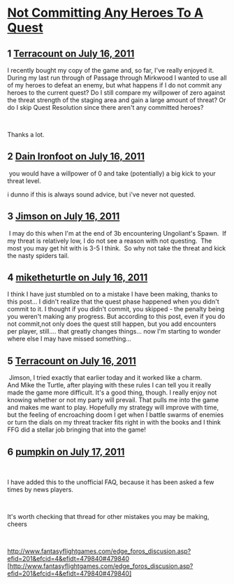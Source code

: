 # [Not Committing Any Heroes To A Quest](https://community.fantasyflightgames.com/topic/50042-not-committing-any-heroes-to-a-quest/)

## 1 [Terracount on July 16, 2011](https://community.fantasyflightgames.com/topic/50042-not-committing-any-heroes-to-a-quest/?do=findComment&comment=500522)

I recently bought my copy of the game and, so far, I've really enjoyed it. During my last run through of Passage through Mirkwood I wanted to use all of my heroes to defeat an enemy, but what happens if I do not commit any heroes to the current quest? Do I still compare my willpower of zero against the threat strength of the staging area and gain a large amount of threat? Or do I skip Quest Resolution since there aren't any committed heroes?

 

Thanks a lot.

## 2 [Dain Ironfoot on July 16, 2011](https://community.fantasyflightgames.com/topic/50042-not-committing-any-heroes-to-a-quest/?do=findComment&comment=500523)

 you would have a willpower of 0 and take (potentially) a big kick to your threat level. 

i dunno if this is always sound advice, but i've never not quested.

## 3 [Jimson on July 16, 2011](https://community.fantasyflightgames.com/topic/50042-not-committing-any-heroes-to-a-quest/?do=findComment&comment=500550)

 I may do this when I'm at the end of 3b encountering Ungoliant's Spawn.  If my threat is relatively low, I do not see a reason with not questing.  The most you may get hit with is 3-5 I think.  So why not take the threat and kick the nasty spiders tail.  

## 4 [miketheturtle on July 16, 2011](https://community.fantasyflightgames.com/topic/50042-not-committing-any-heroes-to-a-quest/?do=findComment&comment=500567)

I think I have just stumbled on to a mistake I have been making, thanks to this post... I didn't realize that the quest phase happened when you didn't commit to it. I thought if you didn't commit, you skipped - the penalty being you weren't making any progress. But according to this post, even if you do not commit,not only does the quest still happen, but you add encounters per player, still.... that greatly changes things... now I'm starting to wonder where else I may have missed something... 

## 5 [Terracount on July 16, 2011](https://community.fantasyflightgames.com/topic/50042-not-committing-any-heroes-to-a-quest/?do=findComment&comment=500600)

 Jimson, I tried exactly that earlier today and it worked like a charm. And Mike the Turtle, after playing with these rules I can tell you it really made the game more difficult. It's a good thing, though. I really enjoy not knowing whether or not my party will prevail. That pulls me into the game and makes me want to play. Hopefully my strategy will improve with time, but the feeling of encroaching doom I get when I battle swarms of enemies or turn the dials on my threat tracker fits right in with the books and I think FFG did a stellar job bringing that into the game!

## 6 [pumpkin on July 17, 2011](https://community.fantasyflightgames.com/topic/50042-not-committing-any-heroes-to-a-quest/?do=findComment&comment=500682)

 

I have added this to the unofficial FAQ, because it has been asked a few times by news players.

 

It's worth checking that thread for other mistakes you may be making, cheers

 

http://www.fantasyflightgames.com/edge_foros_discusion.asp?efid=201&efcid=4&efidt=479840#479840 [http://www.fantasyflightgames.com/edge_foros_discusion.asp?efid=201&efcid=4&efidt=479840#479840]

 

